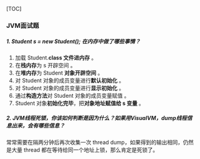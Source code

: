 [TOC]

### JVM面试题

##### 1. Student s = new Student(); 在内存中做了哪些事情？

1. 加载 Student.**class 文件进内存** 。
2. 在**栈内存**为 s 开辟空间 。
3. 在**堆内存**为 Student **对象开辟空间** 。
4. 对 Student 对象的成员变量进行**默认初始化** 。
5. 对 Student 对象的成员变量进行**显示初始化** 。
6. 通过**构造方法**对 Student 对象的成员变量赋值 。
7. Student 对象**初始化完毕**，把**对象地址赋值给 s 变量** 。

##### 2. JVM线程死锁，你该如何判断是因为什么？如果用VisualVM，dump线程信息出来，会有哪些信息？

常常需要在隔两分钟后再次收集一次 thread dump，如果得到的输出相同，仍然是大量 thread 都在等待给同一个地址上锁，那么肯定是死锁了。